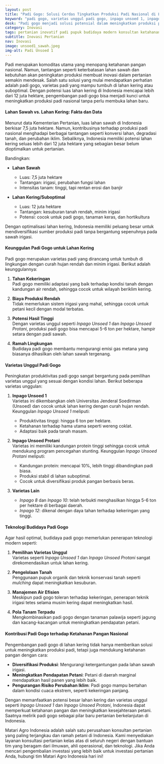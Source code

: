 ```yaml
---
layout: post
title: "Padi Gogo: Solusi Cerdas Tingkatkan Produksi Padi Nasional di Lahan Suboptimal"
keyword: "padi gogo, varietas unggul padi gogo, inpago unsoed 1, inpago unsoed protani, padi lahan kering, optimalisasi lahan suboptimal, teknologi budidaya padi gogo, solusi ketahanan pangan, pertanian lahan kering, konsultan pertanian, pelatihan pertanian terpadu, PT Matari Agro Indonesia"
desk: "Padi gogo menjadi solusi potensial dalam meningkatkan produksi padi nasional dengan memanfaatkan lahan kering atau suboptimal. Artikel ini membahas keunggulan padi gogo, varietas unggul seperti Inpago Unsoed 1 dan Inpago Unsoed Protani, serta peranannya dalam mendukung ketahanan pangan Indonesia."
category: Inovasi
tags: pertanian inovatif padi pupuk budidaya modern konsultan ketahanan pangan
subtitle: Inovasi Pertanian
nav: Inovasi
image: unsoed1_sawah.jpeg
img-alt: Padi Unsoed 1
---
```


Padi merupakan komoditas utama yang menopang ketahanan pangan nasional. Namun, tantangan seperti keterbatasan lahan sawah dan kebutuhan akan peningkatan produksi membuat inovasi dalam pertanian semakin mendesak. Salah satu solusi yang mulai mendapatkan perhatian adalah padi gogo, varietas padi yang mampu tumbuh di lahan kering atau suboptimal. Dengan potensi luas lahan kering di Indonesia mencapai lebih dari 12 juta hektare, pengembangan padi gogo bisa menjadi kunci untuk meningkatkan produksi padi nasional tanpa perlu membuka lahan baru.  

#### **Lahan Sawah vs. Lahan Kering: Fakta dan Data**  
Menurut data Kementerian Pertanian, luas lahan sawah di Indonesia berkisar 7,5 juta hektare. Namun, kontribusinya terhadap produksi padi nasional menghadapi berbagai tantangan seperti konversi lahan, degradasi tanah, dan perubahan iklim. Sebaliknya, Indonesia memiliki potensi lahan kering seluas lebih dari 12 juta hektare yang sebagian besar belum dioptimalkan untuk pertanian.  

Bandingkan:  
- **Lahan Sawah**  
  - Luas: 7,5 juta hektare  
  - Tantangan: irigasi, perubahan fungsi lahan  
  - Intensitas tanam: tinggi, tapi rentan erosi dan banjir  

- **Lahan Kering/Suboptimal**  
  - Luas: 12 juta hektare  
  - Tantangan: kesuburan tanah rendah, minim irigasi  
  - Potensi: cocok untuk padi gogo, tanaman keras, dan hortikultura  

Dengan optimalisasi lahan kering, Indonesia memiliki peluang besar untuk mendiversifikasi sumber produksi padi tanpa bergantung sepenuhnya pada sawah irigasi.  

#### **Keunggulan Padi Gogo untuk Lahan Kering**  
Padi gogo merupakan varietas padi yang dirancang untuk tumbuh di lingkungan dengan curah hujan rendah dan minim irigasi. Berikut adalah keunggulannya:  
1. **Tahan Kekeringan**  
   Padi gogo memiliki adaptasi yang baik terhadap kondisi tanah dengan kandungan air rendah, sehingga cocok untuk wilayah beriklim kering.  

2. **Biaya Produksi Rendah**  
   Tidak memerlukan sistem irigasi yang mahal, sehingga cocok untuk petani kecil dengan modal terbatas.  

3. **Potensi Hasil Tinggi**  
   Dengan varietas unggul seperti *Inpago Unsoed 1* dan *Inpago Unsoed Protani*, produksi padi gogo bisa mencapai 5-6 ton per hektare, hampir setara dengan padi sawah.  

4. **Ramah Lingkungan**  
   Budidaya padi gogo membantu mengurangi emisi gas metana yang biasanya dihasilkan oleh lahan sawah tergenang.  

#### **Varietas Unggul Padi Gogo**  
Peningkatan produktivitas padi gogo sangat bergantung pada pemilihan varietas unggul yang sesuai dengan kondisi lahan. Berikut beberapa varietas unggulan:  

1. **Inpago Unsoed 1**  
   Varietas ini dikembangkan oleh Universitas Jenderal Soedirman (Unsoed) dan cocok untuk lahan kering dengan curah hujan rendah. Keunggulan *Inpago Unsoed 1* meliputi:  
   - Produktivitas tinggi: hingga 6 ton per hektare.  
   - Ketahanan terhadap hama utama seperti wereng coklat.  
   - Adaptasi baik pada tanah masam.  

2. **Inpago Unsoed Protani**  
   Varietas ini memiliki kandungan protein tinggi sehingga cocok untuk mendukung program pencegahan stunting. Keunggulan *Inpago Unsoed Protani* meliputi:  
   - Kandungan protein: mencapai 10%, lebih tinggi dibandingkan padi biasa.  
   - Produksi stabil di lahan suboptimal.  
   - Cocok untuk diversifikasi produk pangan berbasis beras.  

3. **Varietas Lain**  
   - *Inpago 8* dan *Inpago 10*: telah terbukti menghasilkan hingga 5-6 ton per hektare di berbagai daerah.  
   - *Inpago 12*: dikenal dengan daya tahan terhadap kekeringan yang tinggi.  

#### **Teknologi Budidaya Padi Gogo**  
Agar hasil optimal, budidaya padi gogo memerlukan penerapan teknologi modern seperti:  
1. **Pemilihan Varietas Unggul**  
   Varietas seperti *Inpago Unsoed 1* dan *Inpago Unsoed Protani* sangat direkomendasikan untuk lahan kering.  

2. **Pengelolaan Tanah**  
   Penggunaan pupuk organik dan teknik konservasi tanah seperti *mulching* dapat meningkatkan kesuburan.  

3. **Manajemen Air Efisien**  
   Meskipun padi gogo toleran terhadap kekeringan, penerapan teknik irigasi tetes selama musim kering dapat meningkatkan hasil.  

4. **Pola Tanam Terpadu**  
   Mengkombinasikan padi gogo dengan tanaman palawija seperti jagung dan kacang-kacangan untuk meningkatkan pendapatan petani.  

#### **Kontribusi Padi Gogo terhadap Ketahanan Pangan Nasional**  
Pengembangan padi gogo di lahan kering tidak hanya memberikan solusi untuk meningkatkan produksi padi, tetapi juga mendukung ketahanan pangan dengan cara:  
- **Diversifikasi Produksi**: Mengurangi ketergantungan pada lahan sawah irigasi.  
- **Meningkatkan Pendapatan Petani**: Petani di daerah marginal mendapatkan hasil panen yang lebih baik.  
- **Pengurangan Risiko Perubahan Iklim**: Padi gogo mampu bertahan dalam kondisi cuaca ekstrem, seperti kekeringan panjang.  
 
Dengan memanfaatkan potensi besar lahan kering dan varietas unggul seperti *Inpago Unsoed 1* dan *Inpago Unsoed Protani*, Indonesia dapat memperkuat ketahanan pangan dan meningkatkan kesejahteraan petani. Saatnya melirik padi gogo sebagai pilar baru pertanian berkelanjutan di Indonesia.

Matari Agro Indonesia adalah salah satu perusahaan konsultan pertanian yang paling terjangkau dan ramah petani di Indonesia. Kami menyediakan layanan konsultasi pertanian kelas atas di seluruh negeri dengan bantuan tim yang beragam dari ilmuwan, ahli operasional, dan teknologi. Jika Anda mencari pengembalian investasi yang lebih baik untuk investasi pertanian Anda, hubungi tim Matari Agro Indonesia hari ini!
